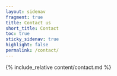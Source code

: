 ```yaml
---
layout: sidenav
fragment: true
title: Contact us
short_title: Contact
toc: true
sticky_sidenav: true
highlight: false
permalink: /contact/
---
```

{% include_relative content/contact.md %}
